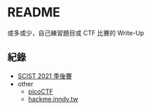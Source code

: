 # README
或多或少，自己練習題目或 CTF 比賽的 Write-Up

## 紀錄
- [SCIST 2021 季後賽](https://scist.org/)
- other
  - [picoCTF](https://picoctf.org/)
  - [hackme.inndy.tw](https://hackme.inndy.tw)

